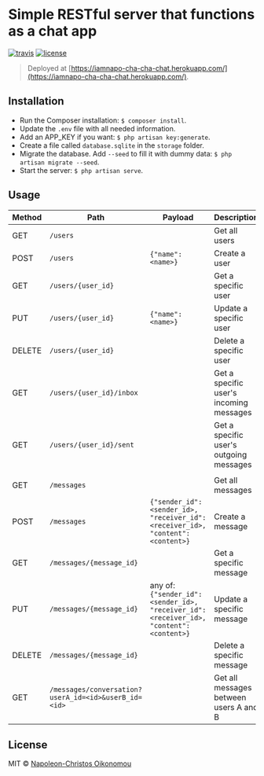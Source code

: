# Simple RESTful server that functions as a chat app

[![travis](https://img.shields.io/travis/com/iamnapo/cha-cha-chat.svg?style=for-the-badge&logo=travis&label=)](https://travis-ci.com/iamnapo/cha-cha-chat) [![license](https://img.shields.io/github/license/iamnapo/cha-cha-chat.svg?style=for-the-badge)](./LICENSE)

> Deployed at [https://iamnapo-cha-cha-chat.herokuapp.com/](https://iamnapo-cha-cha-chat.herokuapp.com/).

## Installation

- Run the Composer installation: `$ composer install`.
- Update the `.env` file with all needed information.
- Add an APP_KEY if you want: `$ php artisan key:generate`.
- Create a file called `database.sqlite` in the `storage` folder.
- Migrate the database. Add `--seed` to fill it with dummy data: `$ php artisan migrate --seed`.
- Start the server: `$ php artisan serve`.

## Usage

| Method | Path                                                 | Payload                                                                                  | Description                             |
| ------ | ---------------------------------------------------- | ---------------------------------------------------------------------------------------- | --------------------------------------- |
| GET    | `/users`                                             |                                                                                          | Get all users                           |
| POST   | `/users`                                             | `{"name": <name>}`                                                                       | Create a user                           |
| GET    | `/users/{user_id}`                                   |                                                                                          | Get a specific user                     |
| PUT    | `/users/{user_id}`                                   | `{"name": <name>}`                                                                       | Update a specific user                  |
| DELETE | `/users/{user_id}`                                   |                                                                                          | Delete a specific user                  |
| GET    | `/users/{user_id}/inbox`                             |                                                                                          | Get a specific user's incoming messages |
| GET    | `/users/{user_id}/sent`                              |                                                                                          | Get a specific user's outgoing messages |
|        |                                                      |                                                                                          |                                         |
| GET    | `/messages`                                          |                                                                                          | Get all messages                        |
| POST   | `/messages`                                          | `{"sender_id": <sender_id>, "receiver_id": <receiver_id>, "content": <content>}`         | Create a message                        |
| GET    | `/messages/{message_id}`                             |                                                                                          | Get a specific message                  |
| PUT    | `/messages/{message_id}`                             | any of: `{"sender_id": <sender_id>, "receiver_id": <receiver_id>, "content": <content>}` | Update a specific message               |
| DELETE | `/messages/{message_id}`                             |                                                                                          | Delete a specific message               |
| GET    | `/messages/conversation?userA_id=<id>&userB_id=<id>` |                                                                                          | Get all messages between users A and B  |

## License

MIT © [Napoleon-Christos Oikonomou](https://iamnapo.me)
